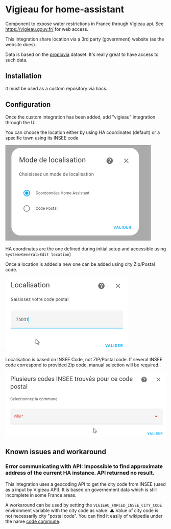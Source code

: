 # Vigieau for home-assistant

Component to expose water restrictions in France through Vigieau api. See https://vigieau.gouv.fr/ for web access.

This integration share location via a 3rd party (government) website (as the website does).

Data is based on the [propluvia](https://www.data.gouv.fr/fr/datasets/donnee-secheresse-propluvia/#/resources) dataset. It's really great to have access to such data.

## Installation

It must be used as a custom repository via hacs.

## Configuration

Once the custom integration has been added, add "vigieau" integration through the UI.

You can choose the location either by using HA coordinates (default) or a specific town using its INSEE code

![image info](/img/vigieau_location.png)

HA coordinates are the one defined during initial setup and accessible using `System>General>Edit location`)

Once a location is added a new one can be added using city Zip/Postal code.


![image info](/img/location.png)

Localisation is based on INSEE Code, not ZIP/Postal code. If several INSEE code correspond to provided Zip code, manual selection will be required..

![image info](/img/multiloc.png)



## Known issues and workaround

### Error communicating with API: Impossible to find approximate address of the current HA instance. API returned no result.

This integration uses a geocoding API to get the city code from INSEE (used as a input by Vigieau API). It is based on governement data which is still incomplete in some France areas.

A workaround can be used by setting the `VIGIEAU_FORCED_INSEE_CITY_CODE` environment variable with the city code as value.
⚠ Value of city code is not necessarily city "postal code". You can find it easily of wikipedia under the name [code commune](https://fr.wikipedia.org/wiki/Code_officiel_g%C3%A9ographique#Code_commune).

